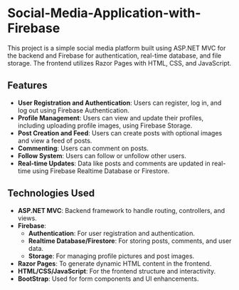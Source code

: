 ﻿# Social-Media-Application-with-Firebase

This project is a simple social media platform built using ASP.NET MVC for the backend and Firebase for authentication, real-time database, and file storage. The frontend utilizes Razor Pages with HTML, CSS, and JavaScript.

## Features
- **User Registration and Authentication**: Users can register, log in, and log out using Firebase Authentication.
- **Profile Management**: Users can view and update their profiles, including uploading profile images, using Firebase Storage.
- **Post Creation and Feed**: Users can create posts with optional images and view a feed of posts.
- **Commenting**: Users can comment on posts.
- **Follow System**: Users can follow or unfollow other users.
- **Real-time Updates**: Data like posts and comments are updated in real-time using Firebase Realtime Database or Firestore.

## Technologies Used
- **ASP.NET MVC**: Backend framework to handle routing, controllers, and views.
- **Firebase**:
  - **Authentication**: For user registration and authentication.
  - **Realtime Database/Firestore**: For storing posts, comments, and user data.
  - **Storage**: For managing profile pictures and post images.
- **Razor Pages**: To generate dynamic HTML content in the frontend.
- **HTML/CSS/JavaScript**: For the frontend structure and interactivity.
- **BootStrap**: Used for form components and UI enhancements.
